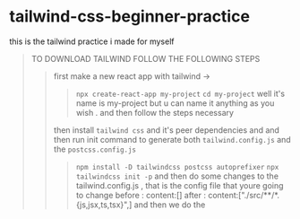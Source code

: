 # tailwind-css-beginner-practice
this is the tailwind practice i made for myself
>TO DOWNLOAD TAILWIND FOLLOW THE FOLLOWING STEPS
>>  first make a new react app with tailwind ->
>>>```npx create-react-app my-project```
>>>```cd my-project```
>>well  it's name is my-project but u can name it anything as you wish . and then follow the steps necessary 
>>
>>then install ```tailwind css``` and it's peer dependencies and and then run init command to generate both
>>```tailwind.config.js``` and the ```postcss.config.js```
>>>```npm install -D tailwindcss postcss autoprefixer```
>>>```npx tailwindcss init -p```
>>and then do some changes to the tailwind.config.js , that is the config 
>> file that youre going to change 
>>> before : content:[]
>>> after : content:["./src/**/*.{js,jsx,ts,tsx}",]
>>and then we do the 